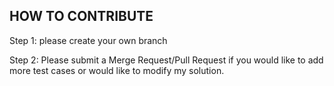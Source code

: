## HOW TO CONTRIBUTE

Step 1: please create your own branch

Step 2: Please submit a Merge Request/Pull Request if you would like to add more test cases or would like to modify my solution.